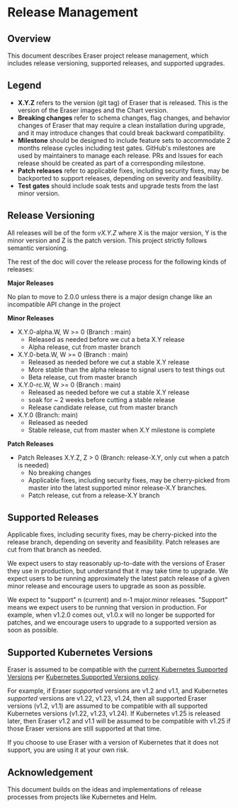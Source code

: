# Release Management

## Overview

This document describes Eraser project release management, which includes release versioning, supported releases, and supported upgrades.

## Legend

- **X.Y.Z** refers to the version (git tag) of Eraser that is released. This is the version of the Eraser images and the Chart version.
- **Breaking changes** refer to schema changes, flag changes, and behavior changes of Eraser that may require a clean installation during upgrade, and it may introduce changes that could break backward compatibility.
- **Milestone** should be designed to include feature sets to accommodate 2 months release cycles including test gates. GitHub's milestones are used by maintainers to manage each release. PRs and Issues for each release should be created as part of a corresponding milestone.
- **Patch releases** refer to applicable fixes, including security fixes, may be backported to support releases, depending on severity and feasibility.
- **Test gates** should include soak tests and upgrade tests from the last minor version.

## Release Versioning

All releases will be of the form _vX.Y.Z_ where X is the major version, Y is the minor version and Z is the patch version. This project strictly follows semantic versioning.

The rest of the doc will cover the release process for the following kinds of releases:

**Major Releases**

No plan to move to 2.0.0 unless there is a major design change like an incompatible API change in the project

**Minor Releases**

- X.Y.0-alpha.W, W >= 0 (Branch : main)
    - Released as needed before we cut a beta X.Y release
    - Alpha release, cut from master branch
- X.Y.0-beta.W, W >= 0 (Branch : main)
    - Released as needed before we cut a stable X.Y release
    - More stable than the alpha release to signal users to test things out
    - Beta release, cut from master branch
- X.Y.0-rc.W, W >= 0 (Branch : main)
    - Released as needed before we cut a stable X.Y release
    - soak for ~ 2 weeks before cutting a stable release
    - Release candidate release, cut from master branch
- X.Y.0 (Branch: main)
    - Released as needed
    - Stable release, cut from master when X.Y milestone is complete

**Patch Releases**

- Patch Releases X.Y.Z, Z > 0 (Branch: release-X.Y, only cut when a patch is needed)
    - No breaking changes
    - Applicable fixes, including security fixes, may be cherry-picked from master into the latest supported minor release-X.Y branches.
    - Patch release, cut from a release-X.Y branch

## Supported Releases

Applicable fixes, including security fixes, may be cherry-picked into the release branch, depending on severity and feasibility. Patch releases are cut from that branch as needed.

We expect users to stay reasonably up-to-date with the versions of Eraser they use in production, but understand that it may take time to upgrade. We expect users to be running approximately the latest patch release of a given minor release and encourage users to upgrade as soon as possible.

We expect to "support" n (current) and n-1 major.minor releases. "Support" means we expect users to be running that version in production. For example, when v1.2.0 comes out, v1.0.x will no longer be supported for patches, and we encourage users to upgrade to a supported version as soon as possible.

## Supported Kubernetes Versions

Eraser is assumed to be compatible with the [current Kubernetes Supported Versions](https://kubernetes.io/releases/patch-releases/#detailed-release-history-for-active-branches) per [Kubernetes Supported Versions policy](https://kubernetes.io/releases/version-skew-policy/).

For example, if Eraser _supported_ versions are v1.2 and v1.1, and Kubernetes _supported_ versions are v1.22, v1.23, v1.24, then all supported Eraser versions (v1.2, v1.1) are assumed to be compatible with all supported Kubernetes versions (v1.22, v1.23, v1.24). If Kubernetes v1.25 is released later, then Eraser v1.2 and v1.1 will be assumed to be compatible with v1.25 if those Eraser versions are still supported at that time.

If you choose to use Eraser with a version of Kubernetes that it does not support, you are using it at your own risk.

## Acknowledgement

This document builds on the ideas and implementations of release processes from projects like Kubernetes and Helm.